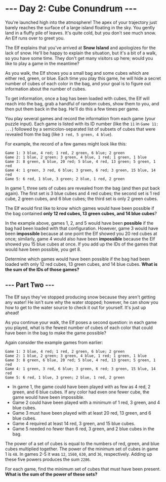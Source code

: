 # --- Day 2: Cube Conundrum ---

You're launched high into the atmosphere! The apex of your trajectory just barely reaches the surface of a large island floating in the sky. You gently land in a fluffy pile of leaves. It's quite cold, but you don't see much snow. An Elf runs over to greet you.

The Elf explains that you've arrived at **Snow Island** and apologizes for the lack of snow. He'll be happy to explain the situation, but it's a bit of a walk, so you have some time. They don't get many visitors up here; would you like to play a game in the meantime?

As you walk, the Elf shows you a small bag and some cubes which are either red, green, or blue. Each time you play this game, he will hide a secret number of cubes of each color in the bag, and your goal is to figure out information about the number of cubes.

To get information, once a bag has been loaded with cubes, the Elf will reach into the bag, grab a handful of random cubes, show them to you, and then put them back in the bag. He'll do this a few times per game.

You play several games and record the information from each game (your puzzle input). Each game is listed with its ID number (like the `11` in `Game 11: ...`) followed by a semicolon-separated list of subsets of cubes that were revealed from the bag (like `3 red, 5 green, 4 blue`).

For example, the record of a few games might look like this:

```
Game 1: 3 blue, 4 red; 1 red, 2 green, 6 blue; 2 green
Game 2: 1 blue, 2 green; 3 green, 4 blue, 1 red; 1 green, 1 blue
Game 3: 8 green, 6 blue, 20 red; 5 blue, 4 red, 13 green; 5 green, 1 red
Game 4: 1 green, 3 red, 6 blue; 3 green, 6 red; 3 green, 15 blue, 14 red
Game 5: 6 red, 1 blue, 3 green; 2 blue, 1 red, 2 green
```

In game 1, three sets of cubes are revealed from the bag (and then put back again). The first set is 3 blue cubes and 4 red cubes; the second set is 1 red cube, 2 green cubes, and 6 blue cubes; the third set is only 2 green cubes.

The Elf would first like to know which games would have been possible if the bag contained **only 12 red cubes, 13 green cubes, and 14 blue cubes**?

In the example above, games 1, 2, and 5 would have been **possible** if the bag had been loaded with that configuration. However, game 3 would have been **impossible** because at one point the Elf showed you 20 red cubes at once; similarly, game 4 would also have been **impossible** because the Elf showed you 15 blue cubes at once. If you add up the IDs of the games that would have been possible, you get 8.

Determine which games would have been possible if the bag had been loaded with only 12 red cubes, 13 green cubes, and 14 blue cubes. **What is the sum of the IDs of those games?**

## --- Part Two ---

The Elf says they've stopped producing snow because they aren't getting any water! He isn't sure why the water stopped; however, he can show you how to get to the water source to check it out for yourself. It's just up ahead!

As you continue your walk, the Elf poses a second question: in each game you played, what is the fewest number of cubes of each color that could have been in the bag to make the game possible?

Again consider the example games from earlier:

```
Game 1: 3 blue, 4 red; 1 red, 2 green, 6 blue; 2 green
Game 2: 1 blue, 2 green; 3 green, 4 blue, 1 red; 1 green, 1 blue
Game 3: 8 green, 6 blue, 20 red; 5 blue, 4 red, 13 green; 5 green, 1 red
Game 4: 1 green, 3 red, 6 blue; 3 green, 6 red; 3 green, 15 blue, 14 red
Game 5: 6 red, 1 blue, 3 green; 2 blue, 1 red, 2 green
```

- In game 1, the game could have been played with as few as 4 red, 2 green, and 6 blue cubes. If any color had even one fewer cube, the game would have been impossible.
- Game 2 could have been played with a minimum of 1 red, 3 green, and 4 blue cubes.
- Game 3 must have been played with at least 20 red, 13 green, and 6 blue cubes.
- Game 4 required at least 14 red, 3 green, and 15 blue cubes.
- Game 5 needed no fewer than 6 red, 3 green, and 2 blue cubes in the bag.

The power of a set of cubes is equal to the numbers of red, green, and blue cubes multiplied together. The power of the minimum set of cubes in game 1 is `48`. In games 2-5 it was `12`, `1560`, `630`, and `36`, respectively. Adding up these five powers produces the sum `2286`.

For each game, find the minimum set of cubes that must have been present. **What is the sum of the power of these sets?**

